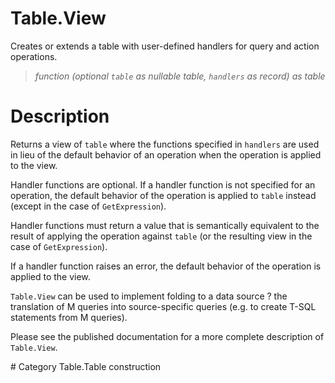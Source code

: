 # Table.View
Creates or extends a table with user-defined handlers for query and action operations.
> _function (optional <code>table</code> as nullable table, <code>handlers</code> as record) as table_

# Description 
<p>Returns a view of <code>table</code> where the functions specified in <code>handlers</code> are used in lieu of the default behavior of an operation when the operation is applied to the view.</p>
<p>Handler functions are optional. If a handler function is not specified for an operation, the default behavior of the operation is applied to <code>table</code> instead (except in the case of <code>GetExpression</code>).</p>
<p>Handler functions must return a value that is semantically equivalent to the result of applying the operation against <code>table</code> (or the resulting view in the case of <code>GetExpression</code>).</p>
<p>If a handler function raises an error, the default behavior of the operation is applied to the view.</p>
<p><code>Table.View</code> can be used to implement folding to a data source ? the translation of M queries into source-specific queries (e.g. to create T-SQL statements from M queries).</p>
<p>Please see the published documentation for a more complete description of <code>Table.View</code>.</p>
# Category 
Table.Table construction
